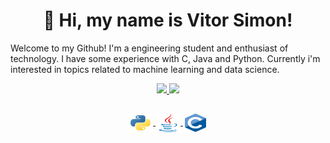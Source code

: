 <h1 align="center"> 
    👋 Hi, my name is Vitor Simon! 
</h1>
<p align="left">
    Welcome to my Github! I'm a engineering student and enthusiast of technology. I have some experience with C, Java and Python. Currently i'm interested in topics related to machine learning and data science.
    </p>
<p align="center">
    <a href="https://www.linkedin.com/in/vitor-simon/">
    <img src="https://img.shields.io/badge/linkedin-%230077B5.svg?&style=for-the-badge&logo=linkedin&logoColor=white" />
    </a>
    <a href = "mailto:vitor.simondesouza@gmail.com"><img src="https://img.shields.io/badge/-Gmail-%23333?style=for-the-badge&logo=gmail&logoColor=white"     </a>
</p>
  
  ##
 
<p align="center">
  <a href="https://github.com/Therocyn">
  <img align="center" alt="Vitor-Python" height="30" width="40" src="https://raw.githubusercontent.com/devicons/devicon/master/icons/python/python-original.svg">
  <img align="center" alt="Vitor-Java" height="30" width="40" src="https://raw.githubusercontent.com/devicons/devicon/master/icons/java/java-original.svg">
  <img align="center" alt="Vitor-C" height="30" width="40" src="https://raw.githubusercontent.com/devicons/devicon/master/icons/c/c-original.svg">
    </a>
        </p>
